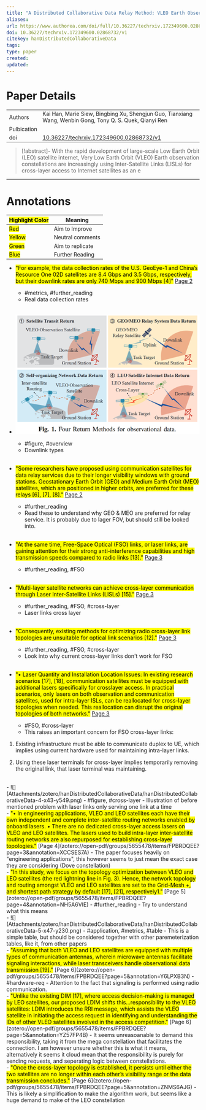 ```yaml
---
title: "A Distributed Collaborative Data Relay Method: VLEO Earth Observation Constellation Cross-Layer Access to the Mega-LEO Satellite Internet"
aliases: 
url: https://www.authorea.com/doi/full/10.36227/techrxiv.172349600.02868732?commit=4d2234826b7aa32b9408d55e6c0e6610c6dc6bd6 
doi: 10.36227/techrxiv.172349600.02868732/v1 
citekey: hanDistributedCollaborativeData
tags:  
type: paper
created: 
updated:
---
```


# Paper Details
|             |                                    |
| ----------- | ---------------------------------- |
| Authors     | Kai Han, Marie Siew, Bingbing Xu, Shengjun Guo, Tianxiang Wang, Wenbin Gong, Tony Q. S. Quek, Qianyi Ren                        |
| Pulbication |                |
| doi         | [10.36227/techrxiv.172349600.02868732/v1](https://doi.org/10.36227/techrxiv.172349600.02868732/v1) |
>[!abstract]-
>With the rapid development of large-scale Low Earth Orbit (LEO) satellite internet, Very Low Earth Orbit (VLEO) Earth observation constellations are increasingly using Inter-Satellite Links (LISLs) for cross-layer access to Internet satellites as an e

---

# Annotations

| <mark class="hltr-grey"> Highlight Color</mark> | Meaning          |
| ----------------------------------------------- | ---------------- |
| <mark class="hltr-red">Red</mark>               | Aim to Improve   |
| <mark class="hltr-yellow">Yellow</mark>         | Neutral comments |
| <mark class="hltr-green">Green</mark>           | Aim to replicate |
| <mark class="hltr-blue">Blue</mark>             | Further Reading  |

- <mark class="hltr-yellow">"For example, the data collection rates of the U.S. GeoEye-1 and China’s Resource One 02D satellites are 8.4 Gbps and 3.5 Gbps, respectively, but their downlink rates are only 740 Mbps and 900 Mbps [4]"</mark> [Page 2](zotero://open-pdf/groups/5655478/items/FPBRDQEE?page=1&annotation=I4SWVVPW)
	 - #metrics, #further_reading
	 - Real data collection rates
  <br>
- ![](Attachments/zotero/hanDistributedCollaborativeData/hanDistributedCollaborativeData-2-x310-y270.png)
	 - #figure, #overview
	 - Downlink types
  <br>
- <mark class="hltr-blue">"Some researchers have proposed using communication satellites for data relay services due to their longer visibility windows with ground stations. Geostationary Earth Orbit (GEO) and Medium Earth Orbit (MEO) satellites, which are positioned in higher orbits, are preferred for these relays [6], [7], [8]."</mark> [Page 2](zotero://open-pdf/groups/5655478/items/FPBRDQEE?page=1&annotation=8MD5WG84)
	 - #further_reading
	 - Read these to understand why GEO & MEO are preferred for relay service.
It is probably due to lager FOV, but should still be looked into.
  <br>
- <mark class="hltr-blue">"At the same time, Free-Space Optical (FSO) links, or laser links, are gaining attention for their strong anti-interference capabilities and high transmission speeds compared to radio links [13]."</mark> [Page 3](zotero://open-pdf/groups/5655478/items/FPBRDQEE?page=2&annotation=PPPXULYZ)
	 - #further_reading, #FSO

  <br>
- <mark class="hltr-blue">"Multi-layer satellite networks can achieve cross-layer communication through Laser Inter-Satellite Links (LISLs) [15]."</mark> [Page 3](zotero://open-pdf/groups/5655478/items/FPBRDQEE?page=2&annotation=JCRMTXEW)
	 - #further_reading, #FSO, #cross-layer
	 - Laser links cross layer
  <br>
- <mark class="hltr-blue">"Consequently, existing methods for optimizing radio cross-layer link topologies are unsuitable for optical link scenarios [12]."</mark> [Page 3](zotero://open-pdf/groups/5655478/items/FPBRDQEE?page=2&annotation=P929WZ5S)
	 - #further_reading, #FSO, #cross-layer
	 - Look into why current cross-layer links don't work for FSO
  <br>
- <mark class="hltr-yellow">"• Laser Quantity and Installation Location Issues: In existing research scenarios [17], [18], communication satellites must be equipped with additional lasers specifically for crosslayer access. In practical scenarios, only lasers on both observation and communication satellites, used for intra-layer ISLs, can be reallocated for cross-layer topologies when needed. This reallocation can disrupt the original topologies of both networks."</mark> [Page 3](zotero://open-pdf/groups/5655478/items/FPBRDQEE?page=2&annotation=F2NKCX2N)
	 - #FSO, #cross-layer
	 - This raises an important concern for FSO cross-layer links:

1. Existing infrastructure must be able to communicate duplex to UE, which implies using current hardware used for maintaining intra-layer links.

2. Using these laser terminals for cross-layer implies temporarily removing the original link, that laser terminal was maintaining.
  <br>
- ![](Attachments/zotero/hanDistributedCollaborativeData/hanDistributedCollaborativeData-4-x43-y549.png)
	 - #figure, #cross-layer
	 - Illustration of before mentioned problem with laser links only serving one link at a time
  <br>
- <mark class="hltr-yellow">"• In engineering applications, VLEO and LEO satellites each have their own independent and complete inter-satellite routing networks enabled by onboard lasers. • There are no dedicated cross-layer access lasers on VLEO and LEO satellites. The lasers used to build intra-layer inter-satellite routing networks are also repurposed for establishing cross-layer topologies."</mark> [Page 4](zotero://open-pdf/groups/5655478/items/FPBRDQEE?page=3&annotation=XCCSES7A)	 - The paper focuses heavily on "engineering applications", this however seems to just mean the exact case they are considering (Dove constellation)
  <br>
- <mark class="hltr-blue">"In this study, we focus on the topology optimization between VLEO and LEO satellites (the red lightning line in Fig. 3). Hence, the network topology and routing amongst VLEO and LEO satellites are set to the Grid-Mesh +, and shortest path strategy by default [17], [21], respectively1."</mark> [Page 5](zotero://open-pdf/groups/5655478/items/FPBRDQEE?page=4&annotation=NH5A6VIE)
	 - #further_reading
	 - Try to understand what this means
  <br>
- ![](Attachments/zotero/hanDistributedCollaborativeData/hanDistributedCollaborativeData-5-x47-y230.png)
	 - #application, #metrics, #table
	 - This is a simple table, but should be considered together with other paremeterization tables, like it, from other papers
  <br>
- <mark class="hltr-yellow">"Assuming that both VLEO and LEO satellites are equipped with multiple types of communication antennas, wherein microwave antennas facilitate signaling interactions, while laser transceivers handle observational data transmission [19]."</mark> [Page 6](zotero://open-pdf/groups/5655478/items/FPBRDQEE?page=5&annotation=Y6LPXB3N)
	 - #hardware-req
	 - Attention to the fact that signaling is performed using radio communication.
  <br>
- <mark class="hltr-red">"Unlike the existing DIM [17], where access decision-making is managed by LEO satellites, our proposed LDIM shifts this...responsibility to the VLEO satellites: LDIM introduces the RRI message, which assists the VLEO satellite in initiating the access request in identifying and understanding the IDs of other VLEO satellites involved in the access competition."</mark> [Page 6](zotero://open-pdf/groups/5655478/items/FPBRDQEE?page=5&annotation=YZ57FP4B)	 - It seems unreasoanable to demand this responsibility, taking it from the mega constellation that facilitates the connection.
I am however unsure whether this is what it means, alternatively it seems it cloud mean that the responsibility is purely for sending requests, and seperating logic between constellations.
  <br>
- <mark class="hltr-red">"Once the cross-layer topology is established, it persists until either the two satellites are no longer within each other’s visibility range or the data transmission concludes."</mark> [Page 6](zotero://open-pdf/groups/5655478/items/FPBRDQEE?page=5&annotation=ZNMS6AJG)	 - This is likely a simplification to make the algorithm work, but seems like a huge demand to make of the LEO constellation
  <br>


